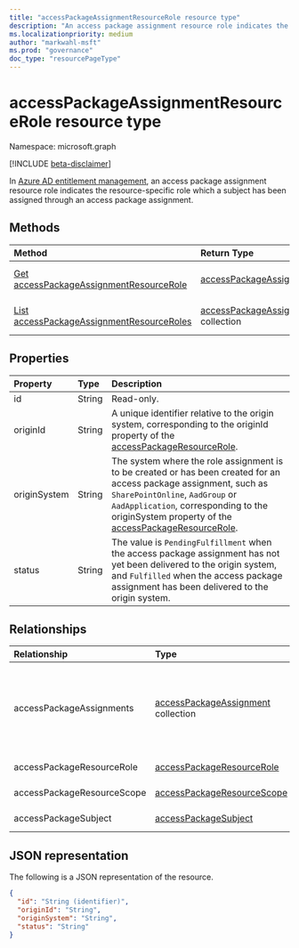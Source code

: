 ```yaml
---
title: "accessPackageAssignmentResourceRole resource type"
description: "An access package assignment resource role indicates the resource-specific role which a subject has been assigned through an access package assignment."
ms.localizationpriority: medium
author: "markwahl-msft"
ms.prod: "governance"
doc_type: "resourcePageType"
---
```


# accessPackageAssignmentResourceRole resource type

Namespace: microsoft.graph

[!INCLUDE [beta-disclaimer](../../includes/beta-disclaimer.md)]

In [Azure AD entitlement management](entitlementmanagement-root.md), an access package assignment resource role indicates the resource-specific role which a subject has been assigned through an access package assignment.

## Methods

| Method       | Return Type | Description |
|:-------------|:------------|:------------|
| [Get accessPackageAssignmentResourceRole](../api/accesspackageassignmentresourcerole-get.md) | [accessPackageAssignmentResourceRole](accesspackageassignmentresourcerole.md)  | Retrieve an accessPackageAssignmentResourceRole object. |
| [List accessPackageAssignmentResourceRoles](../api/accesspackageassignmentresourcerole-list.md) | [accessPackageAssignmentResourceRole](accesspackageassignmentresourcerole.md) collection | Retrieve a list of accessPackageAssignmentResourceRole objects. |

## Properties

| Property     | Type        | Description |
|:-------------|:------------|:------------|
|id|String| Read-only.|
|originId|String|A unique identifier relative to the origin system, corresponding to the originId property of the [accessPackageResourceRole](accesspackageresourcerole.md). |
|originSystem|String|The system where the role assignment is to be created or has been created for an access package assignment, such as `SharePointOnline`, `AadGroup` or `AadApplication`, corresponding to the originSystem property of the [accessPackageResourceRole](accesspackageresourcerole.md).|
|status|String|The value is `PendingFulfillment` when the access package assignment has not yet been delivered to the origin system, and `Fulfilled` when the access package assignment has been delivered to the origin system.|

## Relationships

| Relationship | Type        | Description |
|:-------------|:------------|:------------|
|accessPackageAssignments|[accessPackageAssignment](accesspackageassignment.md) collection| The access package assignments resulting in this role assignment. Read-only. Nullable.|
|accessPackageResourceRole|[accessPackageResourceRole](accesspackageresourcerole.md)| Read-only. Nullable.|
|accessPackageResourceScope|[accessPackageResourceScope](accesspackageresourcescope.md)| Read-only. Nullable.|
|accessPackageSubject|[accessPackageSubject](accesspackagesubject.md)| Read-only. Nullable.|


## JSON representation

The following is a JSON representation of the resource.

<!-- {
  "blockType": "resource",
  "optionalProperties": [

  ],
  "@odata.type": "microsoft.graph.accessPackageAssignmentResourceRole",
  "keyProperty": "id"
}-->

```json
{
  "id": "String (identifier)",
  "originId": "String",
  "originSystem": "String",
  "status": "String"
}
```

<!-- uuid: 16cd6b66-4b1a-43a1-adaf-3a886856ed98
2019-02-04 14:57:30 UTC -->
<!-- {
  "type": "#page.annotation",
  "description": "accessPackageAssignmentResourceRole resource",
  "keywords": "",
  "section": "documentation",
  "tocPath": ""
}-->


